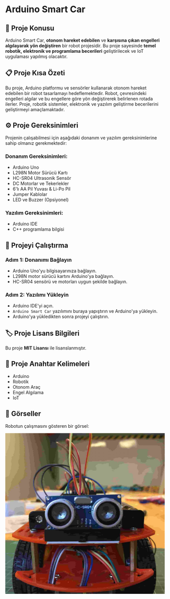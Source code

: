 # Arduino Smart Car

## 📌 Proje Konusu

Arduino Smart Car, **otonom hareket edebilen** ve **karşısına çıkan engelleri algılayarak yön değiştiren** bir robot projesidir. Bu proje sayesinde **temel robotik, elektronik ve programlama becerileri** geliştirilecek ve IoT uygulaması yapılmış olacaktır.

## 📋 Proje Kısa Özeti

Bu proje, Arduino platformu ve sensörler kullanarak otonom hareket edebilen bir robot tasarlamayı hedeflemektedir. Robot, çevresindeki engelleri algılar ve bu engellere göre yön değiştirerek belirlenen rotada ilerler. Proje, robotik sistemler, elektronik ve yazılım geliştirme becerilerini geliştirmeyi amaçlamaktadır.

## ⚙️ Proje Gereksinimleri

Projenin çalışabilmesi için aşağıdaki donanım ve yazılım gereksinimlerine sahip olmanız gerekmektedir:

### Donanım Gereksinimleri:
- Arduino Uno
- L298N Motor Sürücü Kartı
- HC-SR04 Ultrasonik Sensör
- DC Motorlar ve Tekerlekler
- 6'lı AA Pil Yuvası & Li-Po Pil
- Jumper Kablolar
- LED ve Buzzer (Opsiyonel)

### Yazılım Gereksinimleri:
- Arduino IDE
- C++ programlama bilgisi

## 🚀 Projeyi Çalıştırma

### Adım 1: Donanımı Bağlayın
- Arduino Uno'yu bilgisayarınıza bağlayın.
- L298N motor sürücü kartını Arduino'ya bağlayın.
- HC-SR04 sensörü ve motorları uygun şekilde bağlayın.

### Adım 2: Yazılımı Yükleyin
- Arduino IDE'yi açın.
- `Arduino Smart Car` yazılımını buraya yapıştırın ve Arduino'ya yükleyin.
- Arduino'ya yükledikten sonra projeyi çalıştırın.

## 🏷️ Proje Lisans Bilgileri

Bu proje **MIT Lisansı** ile lisanslanmıştır.

## 🔑 Proje Anahtar Kelimeleri
- Arduino
- Robotik
- Otonom Araç
- Engel Algılama
- IoT

## 📸 Görseller

Robotun çalışmasını gösteren bir görsel:

![Arduino Smart Car](./Figure/arduino-smart-car.jpg)


